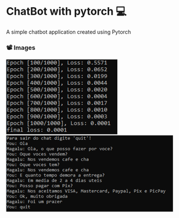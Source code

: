 # ChatBot with pytorch :computer:
A simple chatbot application created using Pytorch

### :film_projector: Images
<div style={{display:flex, flexDirection:column, justifyContent:center, alignItens:center}}>


<img src="/images/2.PNG" width="300"> 
<img src="/images/1.PNG" width="450"> 
</div>

